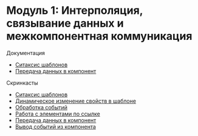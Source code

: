 # Модуль 1: Интерполяция, cвязывание данных и межкомпонентная коммуникация

Документация

- [Ситаксис шаблонов](https://angular.io/guide/template-syntax)
- [Передача данных в компонент](https://learn.javascript.ru/screencast/angular#components-input-data)

Cкринкасты

- [Ситаксис шаблонов](http://learn.javascript.ru/screencast/angular#templates-interpolation)
- [Динамическое изменение свойств в шаблоне](http://learn.javascript.ru/screencast/angular#templates-properties)
- [Обработка событий](http://learn.javascript.ru/screencast/angular#templates-events)
- [Работа с элементами по ссылке](http://learn.javascript.ru/screencast/angular#templates-hash-reference)
- [Передача данных в компонент](http://learn.javascript.ru/screencast/angular#components-input-data)
- [Вывод событий из компонента](http://learn.javascript.ru/screencast/angular#components-output-events)